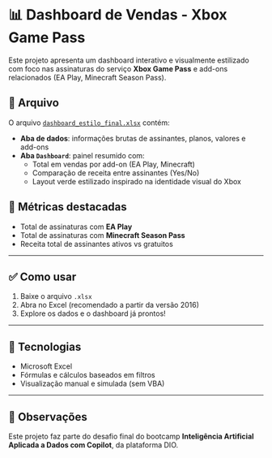 # 📊 Dashboard de Vendas - Xbox Game Pass

Este projeto apresenta um dashboard interativo e visualmente estilizado com foco nas assinaturas do serviço **Xbox Game Pass** e add-ons relacionados (EA Play, Minecraft Season Pass).

## 📁 Arquivo

O arquivo [`dashboard_estilo_final.xlsx`](dashboard_final.xlsx) contém:

- **Aba de dados**: informações brutas de assinantes, planos, valores e add-ons
- **Aba `Dashboard`**: painel resumido com:
  - Total em vendas por add-on (EA Play, Minecraft)
  - Comparação de receita entre assinantes (Yes/No)
  - Layout verde estilizado inspirado na identidade visual do Xbox

## 🧮 Métricas destacadas

- Total de assinaturas com **EA Play**
- Total de assinaturas com **Minecraft Season Pass**
- Receita total de assinantes ativos vs gratuitos

---

## ✅ Como usar

1. Baixe o arquivo `.xlsx`
2. Abra no Excel (recomendado a partir da versão 2016)
3. Explore os dados e o dashboard já prontos!

---

## 🚀 Tecnologias

- Microsoft Excel
- Fórmulas e cálculos baseados em filtros
- Visualização manual e simulada (sem VBA)

---

## 📌 Observações

Este projeto faz parte do desafio final do bootcamp **Inteligência Artificial Aplicada a Dados com Copilot**, da plataforma DIO.
